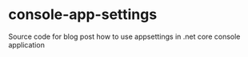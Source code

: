 # console-app-settings
Source code for blog post how to use appsettings in .net core console application
